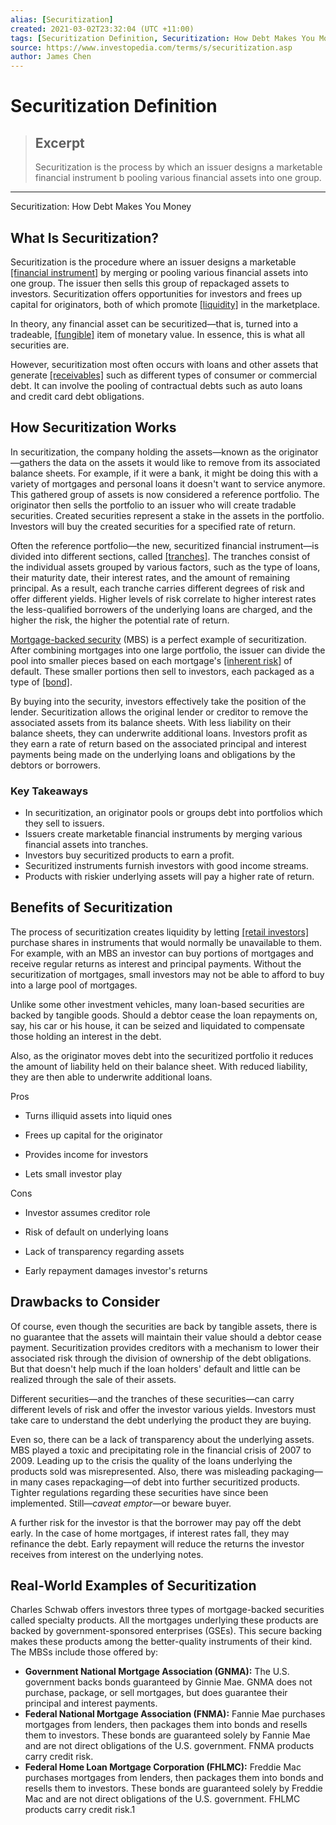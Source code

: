 ```yaml
---
alias: [Securitization]
created: 2021-03-02T23:32:04 (UTC +11:00)
tags: [Securitization Definition, Securitization: How Debt Makes You Money]
source: https://www.investopedia.com/terms/s/securitization.asp
author: James Chen
---
```


# Securitization Definition

> ## Excerpt
> Securitization is the process by which an issuer designs a marketable financial instrument b pooling various financial assets into one group.

---

Securitization: How Debt Makes You Money
## What Is Securitization?

Securitization is the procedure where an issuer designs a marketable [[financial instrument]](https://www.investopedia.com/terms/f/financialinstrument.asp) by merging or pooling various financial assets into one group. The issuer then sells this group of repackaged assets to investors. Securitization offers opportunities for investors and frees up capital for originators, both of which promote [[liquidity]](https://www.investopedia.com/terms/l/liquidity.asp) in the marketplace.

In theory, any financial asset can be securitized—that is, turned into a tradeable, [[fungible]](https://www.investopedia.com/terms/f/fungibility.asp) item of monetary value. In essence, this is what all securities are.

However, securitization most often occurs with loans and other assets that generate [[receivables]](https://www.investopedia.com/terms/r/receivables.asp) such as different types of consumer or commercial debt. It can involve the pooling of contractual debts such as auto loans and credit card debt obligations.

## How Securitization Works

In securitization, the company holding the assets—known as the originator—gathers the data on the assets it would like to remove from its associated balance sheets. For example, if it were a bank, it might be doing this with a variety of mortgages and personal loans it doesn't want to service anymore. This gathered group of assets is now considered a reference portfolio. The originator then sells the portfolio to an issuer who will create tradable securities. Created securities represent a stake in the assets in the portfolio. Investors will buy the created securities for a specified rate of return.

Often the reference portfolio—the new, securitized financial instrument—is divided into different sections, called [[tranches]](https://www.investopedia.com/terms/t/tranches.asp). The tranches consist of the individual assets grouped by various factors, such as the type of loans, their maturity date, their interest rates, and the amount of remaining principal. As a result, each tranche carries different degrees of risk and offer different yields. Higher levels of risk correlate to higher interest rates the less-qualified borrowers of the underlying loans are charged, and the higher the risk, the higher the potential rate of return.

[Mortgage-backed security](https://www.investopedia.com/terms/m/mbs.asp) (MBS) is a perfect example of securitization. After combining mortgages into one large portfolio, the issuer can divide the pool into smaller pieces based on each mortgage's [[inherent risk]](https://www.investopedia.com/terms/i/inherent-risk.asp) of default. These smaller portions then sell to investors, each packaged as a type of [[bond]](https://www.investopedia.com/terms/b/bond.asp).

By buying into the security, investors effectively take the position of the lender. Securitization allows the original lender or creditor to remove the associated assets from its balance sheets. With less liability on their balance sheets, they can underwrite additional loans. Investors profit as they earn a rate of return based on the associated principal and interest payments being made on the underlying loans and obligations by the debtors or borrowers.

### Key Takeaways

-   In securitization, an originator pools or groups debt into portfolios which they sell to issuers.
-   Issuers create marketable financial instruments by merging various financial assets into tranches.
-   Investors buy securitized products to earn a profit.
-   Securitized instruments furnish investors with good income streams.
-   Products with riskier underlying assets will pay a higher rate of return.

## Benefits of Securitization

The process of securitization creates liquidity by letting [[retail investors]](https://www.investopedia.com/terms/r/retailinvestor.asp) purchase shares in instruments that would normally be unavailable to them. For example, with an MBS an investor can buy portions of mortgages and receive regular returns as interest and principal payments. Without the securitization of mortgages, small investors may not be able to afford to buy into a large pool of mortgages.

Unlike some other investment vehicles, many loan-based securities are backed by tangible goods. Should a debtor cease the loan repayments on, say, his car or his house, it can be seized and liquidated to compensate those holding an interest in the debt.

Also, as the originator moves debt into the securitized portfolio it reduces the amount of liability held on their balance sheet. With reduced liability, they are then able to underwrite additional loans.

Pros

-   Turns illiquid assets into liquid ones
    
-   Frees up capital for the originator
    
-   Provides income for investors
    
-   Lets small investor play
    

Cons

-   Investor assumes creditor role
    
-   Risk of default on underlying loans
    
-   Lack of transparency regarding assets
    
-   Early repayment damages investor's returns
    

## Drawbacks to Consider

Of course, even though the securities are back by tangible assets, there is no guarantee that the assets will maintain their value should a debtor cease payment. Securitization provides creditors with a mechanism to lower their associated risk through the division of ownership of the debt obligations. But that doesn't help much if the loan holders' default and little can be realized through the sale of their assets.

Different securities—and the tranches of these securities—can carry different levels of risk and offer the investor various yields. Investors must take care to understand the debt underlying the product they are buying.

Even so, there can be a lack of transparency about the underlying assets. MBS played a toxic and precipitating role in the financial crisis of 2007 to 2009. Leading up to the crisis the quality of the loans underlying the products sold was misrepresented. Also, there was misleading packaging—in many cases repackaging—of debt into further securitized products. Tighter regulations regarding these securities have since been implemented. Still—_caveat emptor_—or beware buyer.

A further risk for the investor is that the borrower may pay off the debt early. In the case of home mortgages, if interest rates fall, they may refinance the debt. Early repayment will reduce the returns the investor receives from interest on the underlying notes.

## Real-World Examples of Securitization

Charles Schwab offers investors three types of mortgage-backed securities called specialty products. All the mortgages underlying these products are backed by government-sponsored enterprises (GSEs). This secure backing makes these products among the better-quality instruments of their kind. The MBSs include those offered by:

-   **Government National Mortgage Association (GNMA):** The U.S. government backs bonds guaranteed by Ginnie Mae. GNMA does not purchase, package, or sell mortgages, but does guarantee their principal and interest payments.
-   **Federal National Mortgage Association (FNMA):** Fannie Mae purchases mortgages from lenders, then packages them into bonds and resells them to investors. These bonds are guaranteed solely by Fannie Mae and are not direct obligations of the U.S. government. FNMA products carry credit risk.
-   **Federal Home Loan Mortgage Corporation (FHLMC):** Freddie Mac purchases mortgages from lenders, then packages them into bonds and resells them to investors. These bonds are guaranteed solely by Freddie Mac and are not direct obligations of the U.S. government. FHLMC products carry credit risk.1
